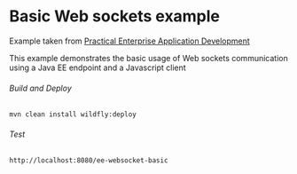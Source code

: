 Basic Web sockets example
=====================================
Example taken from [Practical Enterprise Application Development](http://www.itbuzzpress.com/ebooks/java-ee-7-development-on-wildfly.html)

This example demonstrates the basic usage of Web sockets communication using a Java EE endpoint and a Javascript client

###### Build and Deploy
```shell
mvn clean install wildfly:deploy
```

###### Test
```shell
http://localhost:8080/ee-websocket-basic
```
 
